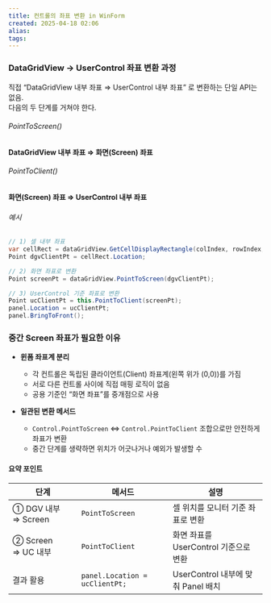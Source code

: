 ```yaml
---
title: 컨트롤의 좌표 변환 in WinForm
created: 2025-04-18 02:06
alias:
tags:
---
```

### DataGridView → UserControl 좌표 변환 과정

직접 “DataGridView 내부 좌표 ⇒ UserControl 내부 좌표” 로 변환하는 단일 API는 없음.  
다음의 두 단계를 거쳐야 한다.

###### PointToScreen()
**DataGridView 내부 좌표 ⇒ 화면(Screen) 좌표**
###### PointToClient()
**화면(Screen) 좌표 ⇒ UserControl 내부 좌표**

###### 예시
```csharp
// 1) 셀 내부 좌표
var cellRect = dataGridView.GetCellDisplayRectangle(colIndex, rowIndex, true);
Point dgvClientPt = cellRect.Location;

// 2) 화면 좌표로 변환
Point screenPt = dataGridView.PointToScreen(dgvClientPt);

// 3) UserControl 기준 좌표로 변환
Point ucClientPt = this.PointToClient(screenPt);
panel.Location = ucClientPt;
panel.BringToFront();
```

### 중간 Screen 좌표가 필요한 이유
- **윈폼 좌표계 분리**
    - 각 컨트롤은 독립된 클라이언트(Client) 좌표계(왼쪽 위가 (0,0))를 가짐
    - 서로 다른 컨트롤 사이에 직접 매핑 로직이 없음
    - 공용 기준인 “화면 좌표”를 중개점으로 사용
        
- **일관된 변환 메서드**
    - `Control.PointToScreen` ⇔ `Control.PointToClient` 조합으로만 안전하게 좌표가 변환
    - 중간 단계를 생략하면 위치가 어긋나거나 예외가 발생할 수


#### 요약 포인트

| 단계                | 메서드                            | 설명                          |
| ----------------- | ------------------------------ | --------------------------- |
| ① DGV 내부 ⇒ Screen | `PointToScreen`                | 셀 위치를 모니터 기준 좌표로 변환         |
| ② Screen ⇒ UC 내부  | `PointToClient`                | 화면 좌표를 UserControl 기준으로 변환  |
| 결과 활용             | `panel.Location = ucClientPt;` | UserControl 내부에 맞춰 Panel 배치 |
